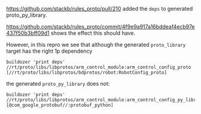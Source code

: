 https://github.com/stackb/rules_proto/pull/210 added the `deps` to generated proto_py_library.

https://github.com/stackb/rules_proto/commit/4f9e9a917a16bddeaf4ecb97e437f50b3bff09d1 shows the effect this should have.

However, in this repro we see that although the generated `proto_library` target has the right 1p dependency

```shell
buildozer 'print deps' //rt/proto/libs/libprotos/arm_control_module:arm_control_config_proto
[//rt/proto/libs/libprotos/bdprotos/robot:RobotConfig_proto]
```

the generated `proto_py_library` does not:

```shell
buildozer 'print deps' //rt/proto/libs/libprotos/arm_control_module:arm_control_config_py_library
[@com_google_protobuf//:protobuf_python]
```

